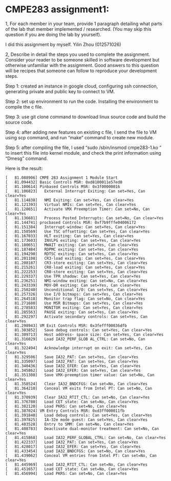 # CMPE283 assignment1:
1, For each member in your team, provide 1 paragraph detailing what parts of the lab that member implemented / researched. (You may skip this question if you are doing the lab by yourself). 

I did this assignment by myself. Yilin Zhou (012571026) 

2, Describe in detail the steps you used to complete the assignment. Consider your reader to be someone skilled in software development but otherwise unfamiliar with the assignment. Good answers to this question will be recipes that someone can follow to reproduce your development steps. 

Step 1: created an instance in google cloud, configuring ssh connection, generating private and public key to connect to VM.

Step 2: set up environment to run the code. Installing the environment to compile the c file. 

Step 3: use git clone command to download linux source code and build the source code.

Step 4: after adding new features on existing c file, I send the file to VM using scp command, and run “make” command to create new module.

Step 5: after compiling the file, I used  “sudo /sbin/insmod cmpe283-1.ko ” to insert this file into kernel module, and check the print information using “Dmesg” command.

Here is the result:
```   
[   81.088906] CMPE 283 Assignment 1 Module Start
[   81.094432] Basic Controls MSR: 0xd8100011e57ed0
[   81.100614] Pinbased Controls MSR: 0x3f00000016
[   81.106823]   External Interrupt Exiting: Can set=Yes, Can clear=Yes
[   81.114838]   NMI Exiting: Can set=Yes, Can clear=Yes
[   81.121393]   Virtual NMIs: Can set=Yes, Can clear=Yes
[   81.128651]   Activate VMX Preemption Timer: Can set=No, Can clear=Yes
[   81.136681]   Process Posted Interrupts: Can set=No, Can clear=Yes
[   81.144741] procbased Controls MSR: 0xf7b9fffe04006172
[   81.151384]   Interrupt-window: Can set=Yes, Can clear=Yes
[   81.158569]   Use TSC offsetting: Can set=Yes, Can clear=Yes
[   81.167033]   HLT exiting: Can set=Yes, Can clear=Yes
[   81.173603]   INVLPG exiting: Can set=Yes, Can clear=Yes
[   81.180651]   MWAIT exiting: Can set=Yes, Can clear=Yes
[   81.187484]   RDPMC exiting: Can set=Yes, Can clear=Yes
[   81.194290]   RDTSC exiting: Can set=Yes, Can clear=Yes
[   81.201108]   CR3-load exiting: Can set=Yes, Can clear=Yes
[   81.208187]   CR3-store exiting: Can set=Yes, Can clear=Yes
[   81.215261]   CR8-load exiting: Can set=Yes, Can clear=Yes
[   81.222253]   CR8-store exiting: Can set=Yes, Can clear=Yes
[   81.229337]   Use TPR shadow: Can set=Yes, Can clear=Yes
[   81.236251]   NMI-window exiting: Can set=No, Can clear=Yes
[   81.243339]   MOV-DR exiting: Can set=Yes, Can clear=Yes
[   81.250240]   Unconditional I/O: Can set=Yes, Can clear=Yes
[   81.257326]   Use I/O bitmaps: Can set=Yes, Can clear=Yes
[   81.264518]   Monitor trap flag: Can set=No, Can clear=Yes
[   81.271680]   Use MSR Bitmaps: Can set=Yes, Can clear=Yes
[   81.278583]   MONITOR exiting: Can set=Yes, Can clear=Yes
[   81.285563]   PAUSE exiting: Can set=Yes, Can clear=Yes
[   81.292297]   Activate secondary controls: Can set=Yes, Can clear=Yes
[   81.298943] VM Exit Controls MSR: 0x3fefff00036dfb
[   81.303852]   Save debug controls: Can set=Yes, Can clear=Yes
[   81.309713]   Host address- space size: Can set=Yes, Can clear=Yes
[   81.316029]   Load IA32_PERF_GLOB AL_CTRL: Can set=No, Can clear=Yes
[   81.322494]   Acknowledge interrupt on exit: Can set=Yes, Can clear=Yes
[   81.329506]   Save IA32_PAT: Can set=Yes, Can clear=Yes
[   81.335097]   Load IA32_PAT: Can set=Yes, Can clear=Yes
[   81.340436]   Save IA32_EFER: Can set=Yes, Can clear=Yes
[   81.345862]   Load IA32_EFER: Can set=Yes, Can clear=Yes
[   81.351308]   Save VMX-preemption timer value: Can set=No, Can clear=Yes
[   81.358524]   Clear IA32_BNDCFGS: Can set=No, Can clear=Yes
[   81.364210]   Conceal VM exits from Intel PT: Can set=No, Can clear=Yes
[   81.370939]   Clear IA32_RTIT_CTL: Can set=No, Can clear=Yes
[   81.376780]   Load CET state: Can set=No, Can clear=Yes
[   81.382120]   Load PKRS: Can set=No, Can clear=Yes
[   81.387024] VM Entry Controls MSR: 0xd3ff000011fb
[   81.391840]   Load debug controls: Can set=Yes, Can clear=Yes
[   81.397825]   IA-32e mode guest: Can set=Yes, Can clear=Yes
[   81.403528]   Entry to SMM: Can set=No, Can clear=Yes
[   81.408783]   Deactivate dual-monitor treatment: Can set=No, Can clear=Yes
[   81.415868]   Load IA32_PERF_GLOBAL_CTRL: Can set=No, Can clear=Yes
[   81.422337]   Load IA32_PAT: Can set=Yes, Can clear=Yes
[   81.428017]   Load IA32_EFER: Can set=Yes, Can clear=Yes
[   81.433454]   Load IA32_BNDCFGS: Can set=No, Can clear=Yes
[   81.439062]   Conceal VM entries from Intel PT: Can set=No, Can clear=Yes
[   81.445969]   Load IA32_RTIT_CTL: Can set=No, Can clear=Yes
[   81.451657]   Load CET state: Can set=No, Can clear=Yes
[   81.456994]   Load PKRS: Can set=No, Can clear=Yes
```
